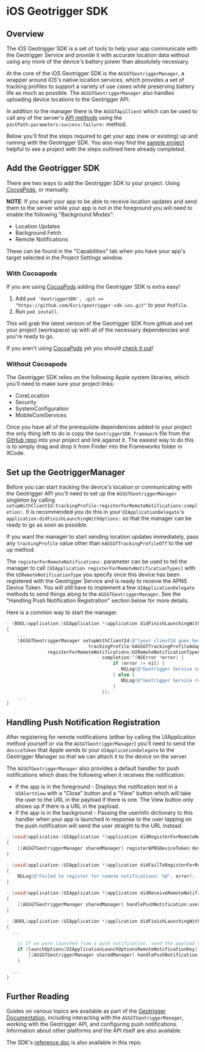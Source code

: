# iOS Geotrigger SDK

## Overview

The iOS Geotrigger SDK is a set of tools to help your app communicate with the
Geotrigger Service and provide it with accurate location data without using any
more of the device's battery power than absolutely necessary.

At the core of the iOS Geotrigger SDK is the `AGSGTGeotriggerManager`, a wrapper around iOS's native location services, which provides a set of tracking
profiles to support a variety of use cases while preserving battery life as much
as possible. The `AGSGTGeotriggerManager` also handles uploading device
locations to the Geotrigger API.

In addition to the manager there is the `AGSGTApiClient` which can be used to call any of the server's [API methods][geotrigger-api-ref] using the `postPath:parameters:success:failure:` method.

Below you'll find the steps required to get your app (new or existing) up and running with the Geotrigger SDK. You also may find the [sample project](sample) helpful to see a project with the steps outlined here already completed.

## Add the Geotrigger SDK

There are two ways to add the Geotrigger SDK to your project. Using [CocoaPods], or manually.

**NOTE**: If you want your app to be able to receive location updates and send them to the server while your app is not
in the foreground you will need to enable the following "Background Modes":

* Location Updates
* Background Fetch
* Remote Notifications

These can be found in the "Capabilities" tab when you have your app's target selected in the Project Settings window.

### With Cocoapods

If you are using [CocoaPods] adding the Geotrigger SDK is extra easy!

1. Add `pod 'GeotriggerSDK', :git => "https://github.com/Esri/geotrigger-sdk-ios.git"` to your `Podfile`.
2. Run `pod install`.

This will grab the latest version of the Geotrigger SDK from github and set your project (workspace) up with all of the necessary dependencies and you're ready to go.

If you aren't using [CocoaPods] yet you should [check it out](http://docs.cocoapods.org/guides/installing_cocoapods.html)!

### Without Cocoapods

The Geotrigger SDK relies on the following Apple system libraries, which you'll need to make sure your project links:

* CoreLocation
* Security
* SystemConfiguration
* MobileCoreServices

Once you have all of the prerequisite dependencies added to your project the only thing left to do is copy the `GeotriggerSDK.framework` file from the [GitHub repo](https://github.com/Esri/geotrigger-sdk-ios) into your project and link against it. The easiest way to do this is to simply drag and drop it from Finder into the Frameworks folder in XCode.

## Set up the GeotriggerManager

Before you can start tracking the device's location or communicating with the Geotrigger API you'll need to set up the `AGSGTGeotriggerManager` singleton by calling `setupWithClientId:trackingProfile:registerForRemoteNotifications:completion:`.
It is recommended you do this in your `UIApplicationDelegate`'s `application:didFinishLaunchingWithOptions:` so that the manager can be ready to go as soon as possible.

If you want the manager to start sending location updates immediately, pass any `trackingProfile` value other than `kAGSGTTrackingProfileOff` to the set up method.

The `registerForRemoteNotifications:` parameter can be used to tell the manager to call `[UIApplication registerForRemoteNotificationTypes]` with the `UIRemoteNotificationType` you specify once this device has been registered with the Geotrigger Service and is ready to receive the APNS Device Token. You will still have to implement a few `UIApplicationDelegate` methods to send things along to the `AGSGTGeotriggerManager`. See the "Handling Push Notification Registration" section below for more details.

Here is a common way to start the manager.

```objectivec
- (BOOL)application:(UIApplication *)application didFinishLaunchingWithOptions:(NSDictionary *)launchOptions
{
    ...
    [AGSGTGeotriggerManager setupWithClientId:@"[your clientId goes here]"
                              trackingProfile:kAGSGTTrackingProfileAdaptive
               registerForRemoteNotifications:UIRemoteNotificationTypeAlert
                                   completion:^(NSError *error) {
                                       if (error != nil) {
                                          NSLog(@"Geotrigger Service setup encountered error: %@", error);
                                       } else {
                                          NSLog(@"Geotrigger Service ready to go!");
                                       }
                                   }];
    ...
}
```

## Handling Push Notification Registration

After registering for remote notifications (either by calling the UIApplication method yourself or via the `AGSGTGeotriggerManager`)
you'll need to send the `deviceToken` that Apple sends to your `UIApplicationDelegate` to the Geotrigger Manager so that
we can attach it to the device on the server.

The `AGSGTGeotriggerManager` also provides a default handler for push notifications which does the following when it receives the notification:

* If the app is in the foreground - Displays the notification text in a `UIAlertView` with a "Close" button and a "View" button which will take the user
to the URL in the payload if there is one. The View button only shows up if there is a URL in the payload.
* If the app is in the background - Passing the userInfo dictionary to this handler when your app is launched in response to the user
tapping on the push notification will send the user straight to the URL instead.

```objectivec
- (void)application:(UIApplication *)application didRegisterForRemoteNotificationsWithDeviceToken:(NSData *)deviceToken
{
    [[AGSGTGeotriggerManager sharedManager] registerAPNSDeviceToken:deviceToken forProduction:NO completion:nil];
}

- (void)application:(UIApplication *)application didFailToRegisterForRemoteNotificationsWithError:(NSError *)error
{
    NSLog(@"Failed to register for remote notifications: %@", error);
}

- (void)application:(UIApplication *)application didReceiveRemoteNotification:(NSDictionary *)userInfo
{
    [[AGSGTGeotriggerManager sharedManager] handlePushNotification:userInfo];
}

- (BOOL)application:(UIApplication *)application didFinishLaunchingWithOptions:(NSDictionary *)launchOptions
{
  ...

    // If we were launched from a push notification, send the payload to the Geotrigger Manager
    if (launchOptions[UIApplicationLaunchOptionsRemoteNotificationKey] != nil) {
        [[AGSGTGeotriggerManager sharedManager] handlePushNotification:launchOptions[UIApplicationLaunchOptionsRemoteNotificationKey]];
    }

  ...
}
```

## Further Reading

Guides on various topics are available as part of the [Geotrigger Documentation][geotrigger-docs], including interacting with the `AGSGTGeotriggerManager`, working with the Geotrigger API, and configuring push notifications. Information about other platforms and the API itself are also available.

The SDK's [reference doc](Docs) is also available in this repo.

[esri-site]: http://www.esri.com
[arcgis-dev-site]: https://developers.arcgis.com
[geotrigger-docs]: https://developers.arcgis.com/geotrigger
[geotrigger-api-ref]: https://developers.arcgis.com/geotrigger/api-reference
[CocoaPods]: http://cocoapods.org/
